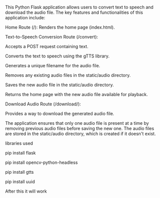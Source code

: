 This Python Flask application allows users to convert text to speech and download the audio file. The key features and functionalities of this application include:

Home Route (/): Renders the home page (index.html).

Text-to-Speech Conversion Route (/convert):

Accepts a POST request containing text.

Converts the text to speech using the gTTS library.

Generates a unique filename for the audio file.

Removes any existing audio files in the static/audio directory.

Saves the new audio file in the static/audio directory.

Returns the home page with the new audio file available for playback.

Download Audio Route (/download/<filename>):

Provides a way to download the generated audio file.

The application ensures that only one audio file is present at a time by removing previous audio files before saving the new one. The audio files are stored in the static/audio directory, which is created if it doesn't exist.


libraries used

pip install flask

pip install opencv-python-headless

pip install gtts

pip install uuid

After this it will work 
